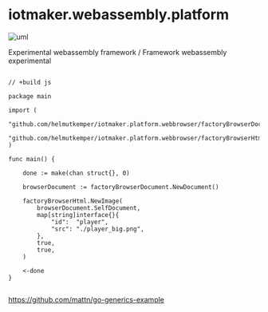 # iotmaker.webassembly.platform

![uml](./canvas.uml.png)

Experimental webassembly framework / Framework webassembly experimental

``` golang

// +build js

package main

import (
	"github.com/helmutkemper/iotmaker.platform.webbrowser/factoryBrowserDocument"
	"github.com/helmutkemper/iotmaker.platform.webbrowser/factoryBrowserHtml"
)

func main() {

	done := make(chan struct{}, 0)

	browserDocument := factoryBrowserDocument.NewDocument()

	factoryBrowserHtml.NewImage(
		browserDocument.SelfDocument,
		map[string]interface{}{
			"id":  "player",
			"src": "./player_big.png",
		},
		true,
		true,
	)

	<-done
}
 
``` 


https://github.com/mattn/go-generics-example